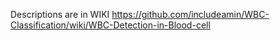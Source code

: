 Descriptions are in WIKI
https://github.com/includeamin/WBC-Classification/wiki/WBC-Detection-in-Blood-cell
